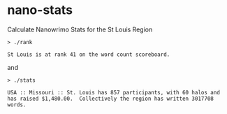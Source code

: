 # nano-stats
Calculate Nanowrimo Stats for the St Louis Region

```
> ./rank

St Louis is at rank 41 on the word count scoreboard.
```

and

```
> ./stats

USA :: Missouri :: St. Louis has 857 participants, with 60 halos and has raised $1,480.00.  Collectively the region has written 3017708 words.
```
